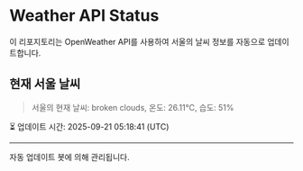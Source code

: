 
# Weather API Status

이 리포지토리는 OpenWeather API를 사용하여 서울의 날씨 정보를 자동으로 업데이트합니다.

## 현재 서울 날씨
> 서울의 현재 날씨: broken clouds, 온도: 26.11°C, 습도: 51%

⏳ 업데이트 시간: 2025-09-21 05:18:41 (UTC)

---
자동 업데이트 봇에 의해 관리됩니다.
